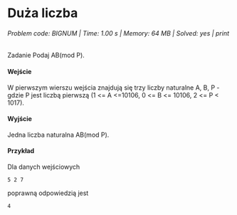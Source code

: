 # Duża liczba
###### Problem code: BIGNUM \| Time: 1.00 s \| Memory: 64 MB \| Solved: yes \| print

Zadanie
Podaj AB(mod P).

#### Wejście
W pierwszym wierszu wejścia znajdują się trzy liczby naturalne A, B, P - gdzie P jest liczbą pierwszą (1 <= A <=10106, 0 <= B <= 10106, 2 <= P < 1017).

#### Wyjście
Jedna liczba naturalna AB(mod P).

#### Przykład
Dla danych wejściowych

```
5 2 7
```
poprawną odpowiedzią jest
```
4
```
